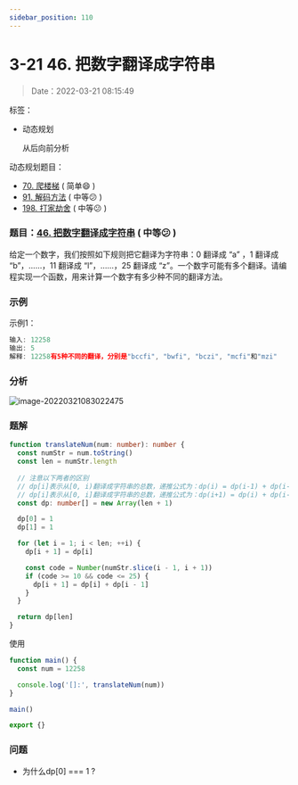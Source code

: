 ```yaml
---
sidebar_position: 110
---
```


# 3-21 46. 把数字翻译成字符串

> Date：2022-03-21 08:15:49

标签：

- 动态规划

  从后向前分析

动态规划题目：

- [70. 爬楼梯](https://leetcode-cn.com/problems/climbing-stairs/) ( 简单:smile: ) 
- [91. 解码方法](https://leetcode-cn.com/problems/decode-ways/) ( 中等:confused: ) 
- [198. 打家劫舍](https://leetcode-cn.com/problems/house-robber/) ( 中等:confused: ) 

### 题目：[46. 把数字翻译成字符串](https://leetcode-cn.com/problems/ba-shu-zi-fan-yi-cheng-zi-fu-chuan-lcof/) ( 中等:confused: ) 

给定一个数字，我们按照如下规则把它翻译为字符串：0 翻译成 “a” ，1 翻译成 “b”，……，11 翻译成 “l”，……，25 翻译成 “z”。一个数字可能有多个翻译。请编程实现一个函数，用来计算一个数字有多少种不同的翻译方法。

### 示例

示例1：

```ts
输入: 12258
输出: 5
解释: 12258有5种不同的翻译，分别是"bccfi", "bwfi", "bczi", "mcfi"和"mzi"
```

### 分析

![image-20220321083022475](https://gitee.com/nahaohao/pic-upload/raw/master/img/image-20220321083022475.png)

### 题解

```ts
function translateNum(num: number): number {
  const numStr = num.toString()
  const len = numStr.length
  
  // 注意以下两者的区别
  // dp[i]表示从[0, i)翻译成字符串的总数，递推公式为：dp(i) = dp(i-1) + dp(i-2)(nums[(i-1), i] 可以翻译)
  // dp[i]表示从[0, i]翻译成字符串的总数，递推公式为：dp(i+1) = dp(i) + dp(i-1)(nums[(i), i+1] 可以翻译)
  const dp: number[] = new Array(len + 1)

  dp[0] = 1
  dp[1] = 1

  for (let i = 1; i < len; ++i) {
    dp[i + 1] = dp[i]

    const code = Number(numStr.slice(i - 1, i + 1))
    if (code >= 10 && code <= 25) {
      dp[i + 1] = dp[i] + dp[i - 1]
    }
  }

  return dp[len]
}
```

使用

```ts
function main() {
  const num = 12258

  console.log('[]:', translateNum(num))
}

main()

export {}
```

### 问题

- 为什么dp[0] === 1 ?

